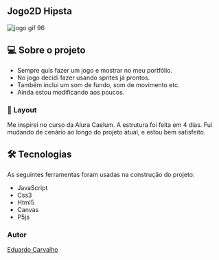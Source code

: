 ## Jogo2D Hipsta



![jogo gif 96](https://user-images.githubusercontent.com/60022350/87239544-b2ed1e00-c3e6-11ea-8dce-feffa0836851.png)


## 💻 Sobre o projeto




- Sempre quis fazer um jogo e mostrar no meu portfólio.
- No jogo decidi fazer usando sprites já prontos.
- Também inclui um som de fundo, som de movimento etc.
- Ainda estou modificando aos poucos.





### 🎨 Layout




Me inspirei no curso da Alura Caelum.
A estrutura foi feita em 4 dias.
Fui mudando de cenário ao longo do projeto atual, e estou bem satisfeito.



## 🛠 Tecnologias



As seguintes ferramentas foram usadas na construção do projeto:


- JavaScript
- Css3
- Html5
- Canvas
- P5js




### Autor



[Eduardo Carvalho](https://github.com/eduardocarvalhojunior)
